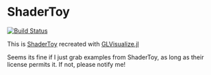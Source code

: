 # ShaderToy

[![Build Status](https://travis-ci.org/SimonDanisch/ShaderToy.jl.svg?branch=master)](https://travis-ci.org/SimonDanisch/ShaderToy.jl)

This is [ShaderToy](https://www.shadertoy.com/) recreated with [GLVisualize.jl](https://github.com/JuliaGL/GLVisualize.jl)


Seems its fine if I just grab examples from ShaderToy, as long as their license permits it. If not, please notify me!

